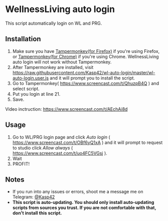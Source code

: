 # WellnessLiving auto login

This script automatically login on WL and PRG.

## Installation

1. Make sure you have [Tampermonkey(for Firefox)](https://addons.mozilla.org/ru/firefox/addon/tampermonkey/) if you're using Firefox, or [Tampermonkey(for Chrome)](https://chrome.google.com/webstore/detail/tampermonkey/dhdgffkkebhmkfjojejmpbldmpobfkfo) if you're using Chrome. WellnessLiving auto login will not work without Tampermonkey.
2. After Tampermonkey are installed, visit https://raw.githubusercontent.com/Kasp42/wl-auto-login/master/wl-auto-login.user.js and it will prompt you to install the script.
3. Go to Tampermonkey( https://www.screencast.com/t/QhuzpB4Q ) and select script.
4. Put you login at line 21.
5. Save.

Video inctruction: https://www.screencast.com/t/AEchAi8d

## Usage
1. Go to WL/PRG login page and click *Auto login* ( https://www.screencast.com/t/OBf6yQ1xA ) and it will prompt to request to studio click *Allow always* ( https://www.screencast.com/t/uo4FC5VGsj ).
2. Wait
3. PROFIT!

## Notes

* If you run into any issues or errors, shoot me a message me on Telegram: [@Kasp42](https://telegram.me/kasp42)
* **This script is auto-updating. You should only install auto-updating scripts from sources you trust. If you are not comfortable with that, don't install this script.**
